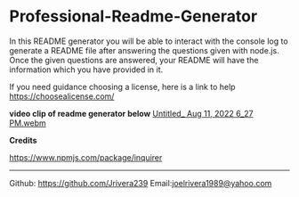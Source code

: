 # Professional-Readme-Generator
In this README generator you will be able to interact with the console log to 
generate a README file after answering the questions given with node.js. Once the given questions
are answered, your README will have the information which you have provided in it.


 If you need guidance choosing a license, here is a link to help https://choosealicense.com/
 
 **video clip of readme generator below**
[Untitled_ Aug 11, 2022 6_27 PM.webm](https://user-images.githubusercontent.com/106676739/184254014-abf12f7d-77fa-47fe-b745-afb5dae6f13d.webm)


**Credits**

https://www.npmjs.com/package/inquirer


-------------------------------------------------------------------------------------------------------------------------------------------------------------------------
Github: https://github.com/Jrivera239
Email:joelrivera1989@yahoo.com

